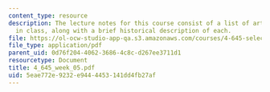 ```yaml
---
content_type: resource
description: The lecture notes for this course consist of a list of artworks discussed
  in class, along with a brief historical description of each.
file: https://ol-ocw-studio-app-qa.s3.amazonaws.com/courses/4-645-selected-topics-in-architecture-architecture-from-1750-to-the-present-fall-2004/5eae772e9232e9444453141dd4fb27af_4_645_week_05.pdf
file_type: application/pdf
parent_uid: 0d76f204-4062-3686-4c8c-d267ee3711d1
resourcetype: Document
title: 4_645_week_05.pdf
uid: 5eae772e-9232-e944-4453-141dd4fb27af
---
```

